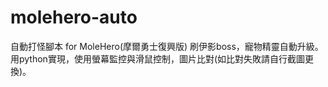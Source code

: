 # molehero-auto
自動打怪腳本 for MoleHero(摩爾勇士復興版)
刷伊影boss，寵物精靈自動升級。
用python實現，使用螢幕監控與滑鼠控制，圖片比對(如比對失敗請自行截圖更換)。

